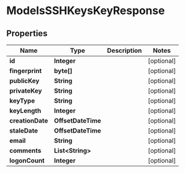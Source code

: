 

# ModelsSSHKeysKeyResponse


## Properties

| Name | Type | Description | Notes |
|------------ | ------------- | ------------- | -------------|
|**id** | **Integer** |  |  [optional] |
|**fingerprint** | **byte[]** |  |  [optional] |
|**publicKey** | **String** |  |  [optional] |
|**privateKey** | **String** |  |  [optional] |
|**keyType** | **String** |  |  [optional] |
|**keyLength** | **Integer** |  |  [optional] |
|**creationDate** | **OffsetDateTime** |  |  [optional] |
|**staleDate** | **OffsetDateTime** |  |  [optional] |
|**email** | **String** |  |  [optional] |
|**comments** | **List&lt;String&gt;** |  |  [optional] |
|**logonCount** | **Integer** |  |  [optional] |



